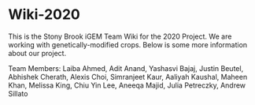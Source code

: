 # Wiki-2020
This is the Stony Brook iGEM Team Wiki for the 2020 Project. We are working with genetically-modified crops. Below is some more information about our project.

Team Members: Laiba Ahmed, Adit Anand, Yashasvi Bajaj, Justin Beutel, Abhishek Cherath, Alexis Choi,	Simranjeet Kaur, Aaliyah Kaushal, Maheen Khan, Melissa King, Chiu Yin Lee, Aneeqa Majid, Julia Petreczky, Andrew Sillato
